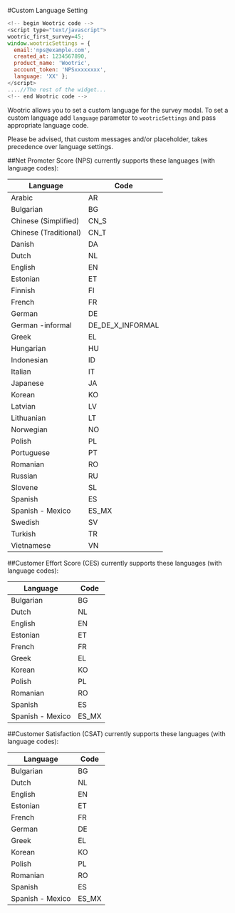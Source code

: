 #Custom Language Setting

```javascript
<!--­­ begin Wootric code ­­-->
<script type="text/javascript">
wootric_first_survey=45;
window.wootricSettings = {
  email:'nps@example.com',
  created_at: 1234567890,
  product_name: 'Wootric',
  account_token: 'NPS­xxxxxxxx',
  language: 'XX' };
</script>
....//The rest of the widget...
<!--­­ end Wootric code --­­>
```

Wootric allows you to set a custom language for the survey modal.
To set a custom language add ```language``` parameter to ```wootricSettings``` and pass appropriate language code.

Please be advised, that custom messages and/or placeholder, takes precedence over language settings.

##Net Promoter Score (NPS) currently supports these languages (with language codes):

Language | Code
-------- | ----
Arabic | AR
Bulgarian | BG
Chinese (Simplified) | CN_S
Chinese (Traditional) | CN_T
Danish | DA
Dutch | NL
English | EN
Estonian | ET
Finnish | FI
French | FR
German | DE
German -informal | DE_DE_X_INFORMAL
Greek | EL
Hungarian | HU
Indonesian | ID
Italian | IT
Japanese | JA
Korean | KO
Latvian | LV
Lithuanian | LT
Norwegian | NO
Polish | PL
Portuguese | PT
Romanian | RO
Russian | RU
Slovene | SL
Spanish | ES
Spanish - Mexico | ES_MX
Swedish | SV
Turkish | TR
Vietnamese | VN

##Customer Effort Score (CES) currently supports these languages (with language codes):

Language | Code
-------- | ----
Bulgarian | BG
Dutch | NL
English | EN
Estonian | ET
French | FR
Greek | EL
Korean | KO
Polish | PL
Romanian | RO
Spanish | ES
Spanish - Mexico | ES_MX

##Customer Satisfaction (CSAT) currently supports these languages (with language codes):

Language | Code
-------- | ----
Bulgarian | BG
Dutch | NL
English | EN
Estonian | ET
French | FR
German | DE
Greek | EL
Korean | KO
Polish | PL
Romanian | RO
Spanish | ES
Spanish - Mexico | ES_MX
